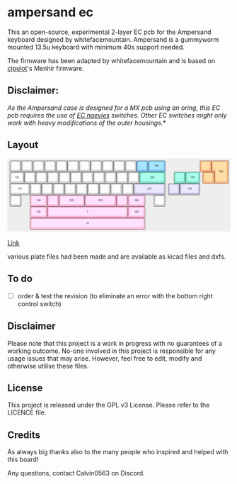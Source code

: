 # ampersand ec

This an open-source, experimental 2-layer EC pcb for the Ampersand keyboard designed by whitefacemountain. Ampersand is a gummyworm mounted 13.5u keyboard with minimum 40s support needed.

The firmware has been adapted by whitefacemountain and is based on [cipulot](https://cipulot.squarespace.com/)'s Menhir firmware.

## Disclaimer:

*As the Ampersand case is designed for a MX pcb using an oring, this EC pcb requires the use of [EC naevies](https://keyboardtreehouse.com/products/naevies-ec-switches) switches. Other EC switches might only work with heavy modifications of the outer housings.**

## Layout

![](https://github.com/calvin-mcd/ampersand-ec/blob/main/Images/KLE.png)

[Link](http://www.keyboard-layout-editor.com/#/gists/8dab2e8f328350c2c207f04be2b3e7d4)

various plate files had been made and are available as kicad files and dxfs.

## To do

- [ ] order & test the revision (to eliminate an error with the bottom right control switch)

## Disclaimer

Please note that this project is a work in progress with no guarantees of a working outcome. No-one involved in this project is responsible for any usage issues that may arise. However, feel free to edit, modify and otherwise utilise these files.

## License

This project is released under the GPL v3 License. Please refer to the LICENCE file.

## Credits

As always big thanks also to the many people who inspired and helped with this board!

Any questions, contact Calvin0563 on Discord. 
